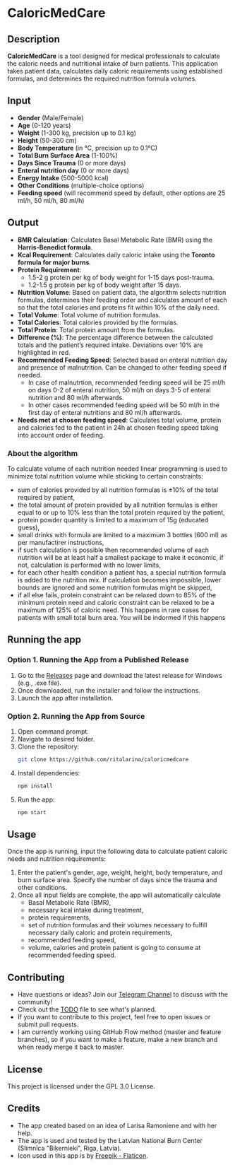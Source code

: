 # CaloricMedCare

## Description
**CaloricMedCare** is a tool designed for medical professionals to calculate the caloric needs and nutritional intake of burn patients. This application takes patient data, calculates daily caloric requirements using established formulas, and determines the required nutrition formula volumes.

## Input
  - **Gender** (Male/Female)
  - **Age** (0-120 years)
  - **Weight** (1-300 kg, precision up to 0.1 kg)
  - **Height** (50-300 cm)
  - **Body Temperature** (in °C, precision up to 0.1°C)
  - **Total Burn Surface Area** (1-100%)
  - **Days Since Trauma** (0 or more days)
  - **Enteral nutrition day** (0 or more days)
  - **Energy Intake** (500-5000 kcal)
  - **Other Conditions** (multiple-choice options)
  - **Feeding speed** (will recommend speed by default, other options are 25 ml/h, 50 ml/h, 80 ml/h)

## Output
- **BMR Calculation**: Calculates Basal Metabolic Rate (BMR) using the **Harris-Benedict formula**.
- **Kcal Requirement**: Calculates daily caloric intake using the **Toronto formula for major burns**.
- **Protein Requirement**:
  - 1.5-2 g protein per kg of body weight for 1-15 days post-trauma.
  - 1.2-1.5 g protein per kg of body weight after 15 days.
- **Nutrition Volume**: Based on patient data, the algorithm selects nutrition formulas, determines their feeding order and calculates amount of each so that the total calories and proteins fit within 10% of the daily need.
- **Total Volume**: Total volume of nutrition formulas.
- **Total Calories**: Total calories provided by the formulas.
- **Total Protein**: Total protein amount from the formulas.
- **Difference (%)**: The percentage difference between the calculated totals and the patient’s required intake. Deviations over 10% are highlighted in red.
- **Recommended Feeding Speed**: Selected based on enteral nutrition day and presence of malnutrition. Can be changed to other feeding speed if needed.
   - In case of malnutrtion, recommended feeding speed will be 25 ml/h on days 0-2 of enteral nutrition, 50 ml/h on days 3-5 of enteral nutrition and 80 ml/h afterwards.
   - In other cases recommended feeding speed will be 50 ml/h in the first day of enteral nutritions and 80 ml/h afterwards.
- **Needs met at chosen feeding speed**: Calculates total volume, protein and calories fed to the patient in 24h at chosen feeding speed taking into account order of feeding.

### About the algorithm
To calculate volume of each nutrition needed linear programming is used to minimize total nutrition volume while sticking to certain constraints:
- sum of calories provided by all nutrition formulas is &#177;10% of the total required by patient,
- the total amount of protein provided by all nutrition formulas is either equal to or up to 10% less than the total protein required by the patient,
- protein powder quantity is limited to a maximum of 15g (educated guess),
- small drinks with formula are limited to a maximum 3 bottles (600 ml) as per manufactirer instructions,
- if such calculation is possible then recommended volume of each nutrition will be at least half a smallest package to make it economic, if not, calculation is performed with no lower limits,
- for each other health condition a patient has, a special nutrition formula is added to the nutrition mix. If calculation becomes impossible, lower bounds are ignored and some nutrition formulas might be skipped,
- if all else fails, protein constraint can be relaxed down to 85% of the minimum protein need and caloric constraint can be relaxed to be a maximum of 125% of caloric need. This happens in rare cases for patients with small total burn area. You will be indormed if this happens

## Running the app
### Option 1. Running the App from a Published Release
1. Go to the [Releases](https://github.com/ritalarina/caloricmedcare/releases) page and download the latest release for Windows (e.g., .exe file).
2. Once downloaded, run the installer and follow the instructions.
3. Launch the app after installation.

### Option 2. Running the App from Source
1. Open command prompt.
2. Navigate to desired folder.
3. Clone the repository:
   ```bash
   git clone https://github.com/ritalarina/caloricmedcare
   ```
4. Install dependencies:
   ```bash
   npm install
   ```
6. Run the app:
   ```bash
   npm start
   ```
## Usage
Once the app is running, input the following data to calculate patient caloric needs and nutrition requirements:
1. Enter the patient's gender, age, weight, height, body temperature, and burn surface area. Specify the number of days since the trauma and other conditions.
2. Once all input fields are complete, the app will automatically calculate 
   - Basal Metabolic Rate (BMR), 
   - necessary kcal intake during treatment, 
   - protein requirements, 
   - set of nutrition formulas and their volumes necessary to fulfill necessary daily caloric and protein requirements,
   - recommended feeding speed,
   - volume, calories and protein patient is going to consume at recommended feeding speed.

## Contributing
- Have questions or ideas? Join our [Telegram Channel](https://t.me/+gHYkZ2fRgeBmNmE0) to discuss with the community!
- Check out the [TODO](https://github.com/ritalarina/caloricmedcare/blob/master/TODO.md) file to see what's planned.
- If you want to contribute to this project, feel free to open issues or submit pull requests.
- I am currently working using GitHub Flow method (master and feature branches), so if you want to make a feature, make a new branch and when ready merge it back to master.

## License
This project is licensed under the GPL 3.0 License.

## Credits
- The app created based on an idea of Larisa Ramoniene and with her help.
- The app is used and tested by the Latvian National Burn Center (Slimnīca "Biķernieki", Riga, Latvia).
- Icon used in this app is by [Freepik - Flaticon](https://www.flaticon.com/free-icons/nutrient).
